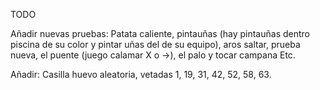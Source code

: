 TODO

Añadir nuevas pruebas: Patata caliente, pintauñas (hay pintauñas dentro piscina de su color y pintar uñas del de su equipo), aros saltar, prueba nueva, el puente (juego calamar X o ->), el palo y tocar campana Etc.

Añadir: Casilla huevo aleatoria, vetadas 1, 19, 31, 42, 52, 58, 63.
